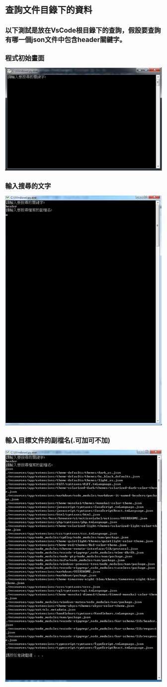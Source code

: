 # 查詢文件目錄下的資料
## 以下測試是放在VsCode根目錄下的查詢，假設要查詢有哪一個json文件中包含header關鍵字。
## 程式初始畫面
![初始畫面](images/init.png)
## 輸入搜尋的文字
![輸入關鍵字](images/inputKey.png)
## 輸入目標文件的副檔名(.可加可不加)
![輸入文件附檔名](images/inputFileType.png)